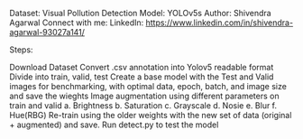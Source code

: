 Dataset: Visual Pollution Detection
Model: YOLOv5s
Author: Shivendra Agarwal
Connect with me:
LinkedIn: https://www.linkedin.com/in/shivendra-agarwal-93027a141/

Steps:

Download Dataset
Convert .csv annotation into Yolov5 readable format
Divide into train, valid, test
Create a base model with the Test and Valid images for benchmarking, with optimal data, epoch, batch, and image size and save the wieghts
Image augmentation using different parameters on train and valid
a. Brightness
b. Saturation
c. Grayscale
d. Nosie
e. Blur
f. Hue(RBG)
Re-train using the older weights with the new set of data (original + augmented) and save.
Run detect.py to test the model
